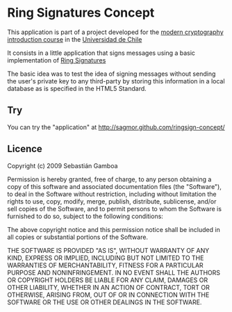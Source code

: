 Ring Signatures Concept
=======================

This application is part of a project developed for the [modern cryptography introduction course](http://www.dcc.uchile.cl/~ahevia/cc51q/2009/index.html) in the [Universidad de Chile](http://www.uchile.cl/)

It consists in a little application that signs messages using a basic implementation of [Ring Signatures](http://www.cs.uwaterloo.ca/~bssadjad/courses/crypto/leak_secret_rivest.pdf)

The basic idea was to test the idea of signing messages without sending the user's private key to any third-party by storing this information in a local database as is specified in the HTML5 Standard.

Try
---

You can try the "application" at http://sagmor.github.com/ringsign-concept/


Licence
-------
Copyright (c) 2009 Sebastián Gamboa

Permission is hereby granted, free of charge, to any person
obtaining a copy of this software and associated documentation
files (the "Software"), to deal in the Software without
restriction, including without limitation the rights to use,
copy, modify, merge, publish, distribute, sublicense, and/or sell
copies of the Software, and to permit persons to whom the
Software is furnished to do so, subject to the following
conditions:

The above copyright notice and this permission notice shall be
included in all copies or substantial portions of the Software.

THE SOFTWARE IS PROVIDED "AS IS", WITHOUT WARRANTY OF ANY KIND,
EXPRESS OR IMPLIED, INCLUDING BUT NOT LIMITED TO THE WARRANTIES
OF MERCHANTABILITY, FITNESS FOR A PARTICULAR PURPOSE AND
NONINFRINGEMENT. IN NO EVENT SHALL THE AUTHORS OR COPYRIGHT
HOLDERS BE LIABLE FOR ANY CLAIM, DAMAGES OR OTHER LIABILITY,
WHETHER IN AN ACTION OF CONTRACT, TORT OR OTHERWISE, ARISING
FROM, OUT OF OR IN CONNECTION WITH THE SOFTWARE OR THE USE OR
OTHER DEALINGS IN THE SOFTWARE.

